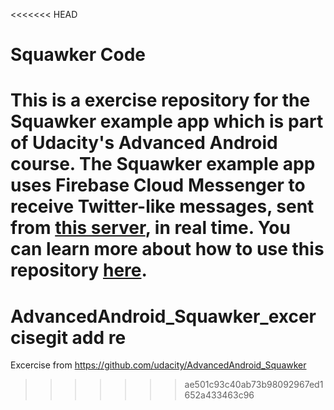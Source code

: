 <<<<<<< HEAD
# Squawker Code

This is a exercise repository for the Squawker example app which is part of Udacity's Advanced Android course. The Squawker example app uses Firebase Cloud Messenger to receive Twitter-like messages, sent from [this server](https://squawkerfcmserver.udacity.com/), in real time. You can learn more about how to use this repository [here](https://classroom.udacity.com/courses/ud857/lessons/8b2a9d63-0ff5-48ff-90d3-a9855b701dae/concepts/41b82e3c-2797-46e5-8a66-684098ca8cbb).
=======
# AdvancedAndroid_Squawker_excercisegit add re


 Excercise from
https://github.com/udacity/AdvancedAndroid_Squawker
>>>>>>> ae501c93c40ab73b98092967ed1652a433463c96
